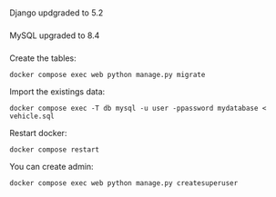 ###

Django updgraded to 5.2

###
MySQL upgraded to 8.4

###
Create the tables:
```
docker compose exec web python manage.py migrate
```
Import the existings data:
```
docker compose exec -T db mysql -u user -ppassword mydatabase < vehicle.sql
```
Restart docker:
```
docker compose restart
```
You can create admin:
```
docker compose exec web python manage.py createsuperuser
```
